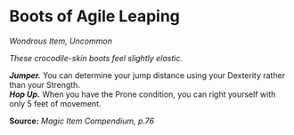 # Boots of Agile Leaping
*Wondrous Item, Uncommon*

*These crocodile-skin boots feel slightly elastic.*

***Jumper.*** You can determine your jump distance using your Dexterity rather than your Strength.  
***Hop Up.*** When you have the Prone condition, you can right yourself with only 5 feet of movement.

**Source:** *Magic Item Compendium, p.76*
